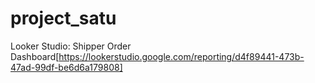 # project_satu

Looker Studio: Shipper Order Dashboard[https://lookerstudio.google.com/reporting/d4f89441-473b-47ad-99df-be6d6a179808]
